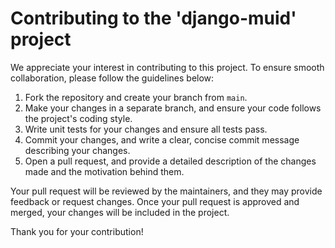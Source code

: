 # Contributing to the 'django-muid' project
We appreciate your interest in contributing to this project. To ensure smooth collaboration, please follow the guidelines below:

1. Fork the repository and create your branch from `main`.
2. Make your changes in a separate branch, and ensure your code follows the project's coding style.
3. Write unit tests for your changes and ensure all tests pass.
4. Commit your changes, and write a clear, concise commit message describing your changes.
5. Open a pull request, and provide a detailed description of the changes made and the motivation behind them.

Your pull request will be reviewed by the maintainers, and they may provide feedback or request changes. Once your pull request is approved and merged, your changes will be included in the project.

Thank you for your contribution!